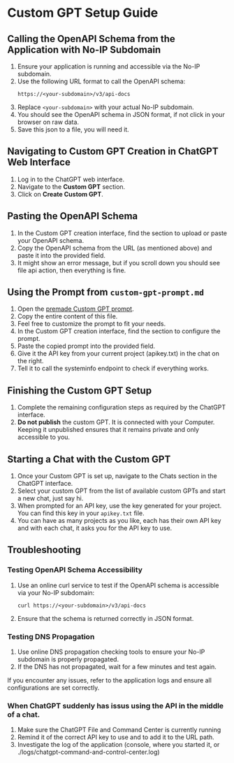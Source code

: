# Custom GPT Setup Guide

## Calling the OpenAPI Schema from the Application with No-IP Subdomain

1. Ensure your application is running and accessible via the No-IP subdomain.
2. Use the following URL format to call the OpenAPI schema:
    ```
    https://<your-subdomain>/v3/api-docs
    ```
3. Replace `<your-subdomain>` with your actual No-IP subdomain.
4. You should see the OpenAPI schema in JSON format, if not click in your browser on raw data.
5. Save this json to a file, you will need it.

## Navigating to Custom GPT Creation in ChatGPT Web Interface

1. Log in to the ChatGPT web interface.
2. Navigate to the **Custom GPT** section.
3. Click on **Create Custom GPT**.

## Pasting the OpenAPI Schema

1. In the Custom GPT creation interface, find the section to upload or paste your OpenAPI schema.
2. Copy the OpenAPI schema from the URL (as mentioned above) and paste it into the provided field.
3. It might show an error message, but if you scroll down you should see file api action, then everything is fine.

## Using the Prompt from `custom-gpt-prompt.md`

1. Open the [premade Custom GPT prompt](./custom-gpt-prompt.md).
2. Copy the entire content of this file.
3. Feel free to customize the prompt to fit your needs.
4. In the Custom GPT creation interface, find the section to configure the prompt.
5. Paste the copied prompt into the provided field.
6. Give it the API key from your current project (apikey.txt) in the chat on the right.
7. Tell it to call the systeminfo endpoint to check if everything works.

## Finishing the Custom GPT Setup

1. Complete the remaining configuration steps as required by the ChatGPT interface.
2. **Do not publish** the custom GPT. It is connected with your Computer. Keeping it unpublished ensures that it remains private and only accessible to you.

## Starting a Chat with the Custom GPT

1. Once your Custom GPT is set up, navigate to the Chats section in the ChatGPT interface.
2. Select your custom GPT from the list of available custom GPTs and start a new chat, just say hi.
3. When prompted for an API key, use the key generated for your project. You can find this key in your `apikey.txt` file.
4. You can have as many projects as you like, each has their own API key and with each chat, it asks you for the API key to use.

## Troubleshooting

### Testing OpenAPI Schema Accessibility

1. Use an online curl service to test if the OpenAPI schema is accessible via your No-IP subdomain:
    ```
    curl https://<your-subdomain>/v3/api-docs
    ```
2. Ensure that the schema is returned correctly in JSON format.

### Testing DNS Propagation

1. Use online DNS propagation checking tools to ensure your No-IP subdomain is properly propagated.
2. If the DNS has not propagated, wait for a few minutes and test again.

If you encounter any issues, refer to the application logs and ensure all configurations are set correctly.

### When ChatGPT suddenly has issus using the API in the middle of a chat.

1. Make sure the ChatGPT File and Command Center is currently running
2. Remind it of the correct API key to use and to add it to the URL path.
3. Investigate the log of the application (console, where you started it, or ./logs/chatgpt-command-and-control-center.log)
